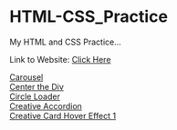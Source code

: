 # HTML-CSS_Practice

My HTML and CSS Practice...

Link to Website: <a href="https://mehdiali-mk.github.io/HTML-CSS_Practice/">Click Here</a>

<a href="https://mehdiali-mk.github.io/HTML-CSS_Practice/Carousel/">Carousel</a>
<br/>
<a href="https://mehdiali-mk.github.io/HTML-CSS_Practice/Center%20The%20DIV/">Center the Div</a>
<br/>
<a href="https://mehdiali-mk.github.io/HTML-CSS_Practice/Circle%20Loader/">Circle Loader</a>
<br/>
<a href="https://mehdiali-mk.github.io/HTML-CSS_Practice/Creative%20Accordion">Creative Accordion</a>
<br/>
<a href="https://mehdiali-mk.github.io/HTML-CSS_Practice/Creative%20Card%20Hover%20Effect/Card%2001/">Creative Card Hover Effect 1</a>
<br/>
